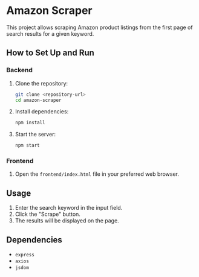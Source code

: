 # Amazon Scraper

This project allows scraping Amazon product listings from the first page of search results for a given keyword.

## How to Set Up and Run

### Backend

1. Clone the repository:
    ```bash
    git clone <repository-url>
    cd amazon-scraper
    ```

2. Install dependencies:
    ```bash
    npm install
    ```

3. Start the server:
    ```bash
    npm start
    ```

### Frontend

1. Open the `frontend/index.html` file in your preferred web browser.

## Usage

1. Enter the search keyword in the input field.
2. Click the "Scrape" button.
3. The results will be displayed on the page.

## Dependencies

- `express`
- `axios`
- `jsdom`